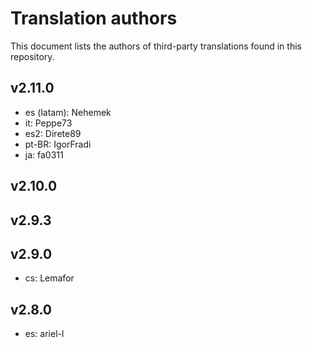 # Translation authors

This document lists the authors of third-party translations found in this repository.

## v2.11.0

* es (latam): Nehemek
* it: Peppe73
* es2: Direte89
* pt-BR: IgorFradi
* ja: fa0311

## v2.10.0

## v2.9.3

## v2.9.0

* cs: Lemafor

## v2.8.0

* es: ariel-l
